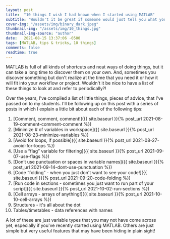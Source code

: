 ```yaml
---
layout: post
title:  "10 things I wish I had known when I started using MATLAB"
subtitle: "Wouldn't it be great if someone would just tell you what you need to know right from the beginning?!?!"
cover-img: "/assets/img/binary_dark.jpeg"
thumbnail-img: "/assets/img/10_things.jpg"
thumbnail-img-source: "author"
date:   2021-08-15 13:37:06 -0500
tags: [MATLAB, tips & tricks, 10 things]
comments: false
readtime: true
---
```

MATLAB is full of all kinds of shortcuts and neat ways of doing things, but it can take a long time to discover them on your own. And, sometimes you discover something but don't realize at the time that you need it or how it will fit into your workflow or project. Wouldn't it be nice to have a list of these things to look at and refer to periodically?!

Over the years, I've compiled a list of little things, pieces of advice, that I've passed on to my students. I'll be following up on this post with a series of posts in which I explain a little bit about each of the following tips:

1. [Comment, comment, comment!]({{ site.baseurl }}{% post_url 2021-08-19-comment-comment-comment %})
5. [Minimize # of variables in workspace]({{ site.baseurl }}{% post_url 2021-08-23-minimize-variables %})
6. [Avoid for loops, if possible]({{ site.baseurl }}{% post_url 2021-08-27-avoid-for-loops %})
7. [Use a “flag” variable for filtering]({{ site.baseurl }}{% post_url 2021-09-07-use-flags %})
8. [Don’t use punctuation or spaces in variable names]({{ site.baseurl }}{% post_url 2021-09-14-dont-use-punctuation %})
9. [Code “folding” - when you just don't want to see your code!]({{ site.baseurl }}{% post_url 2021-09-20-code-folding %})
10. [Run code in sections - sometimes you just want to run part of your script]({{ site.baseurl }}{% post_url 2021-10-02-run-sections %})
2. [Cell arrays - arrays of anything!]({{ site.baseurl }}{% post_url 2021-10-10-cell-arrays %})
3. Structures - it's all about the dot
4. Tables/timetables - data references with names

A lot of these are just variable types that you may not have come across yet, especially if you've recently started using MATLAB. Others are just simple but very useful features that may have been hiding in plain sight!